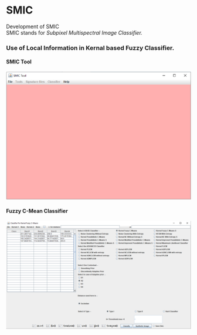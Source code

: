 # SMIC
Development of SMIC <br>
SMIC stands for <em>Subpixel Multispectral Image Classifier.</em>

### Use of Local Information in Kernal based Fuzzy Classifier.

#### SMIC Tool
![SMIC Tool](images/2018/12/smic-tool.png)

#### Fuzzy C-Mean Classifier
![c-meanclassifier](images/2018/12/c-meanclassifier.png)
